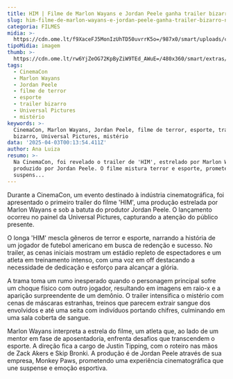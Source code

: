 ```yaml
---
title: HIM | Filme de Marlon Wayans e Jordan Peele ganha trailer bizarro na CinemaCon
slug: him-filme-de-marlon-wayans-e-jordan-peele-ganha-trailer-bizarro-na-cinemacon
categoria: FILMES
midia: >-
  https://cdn.ome.lt/f9XaceFJ5MonIzUhTD50uvrrK5o=/987x0/smart/uploads/conteudo/fotos/jordanpeele_8jvJlwN.png
tipoMidia: imagem
thumb: >-
  https://cdn.ome.lt/rw6YjZeOG72KpByZiW9TEd_AWuE=/480x360/smart/extras/conteudos/jordanpeele_8jvJlwN.png
tags:
  - CinemaCon
  - Marlon Wayans
  - Jordan Peele
  - filme de terror
  - esporte
  - trailer bizarro
  - Universal Pictures
  - mistério
keywords: >-
  CinemaCon, Marlon Wayans, Jordan Peele, filme de terror, esporte, trailer
  bizarro, Universal Pictures, mistério
data: '2025-04-03T00:13:54.411Z'
author: Ana Luiza
resumo: >-
  Na CinemaCon, foi revelado o trailer de 'HIM', estrelado por Marlon Wayans e
  produzido por Jordan Peele. O filme mistura terror e esporte, prometendo
  suspens...
---
```


Durante a CinemaCon, um evento destinado à indústria cinematográfica, foi apresentado o primeiro trailer do filme 'HIM', uma produção estrelada por Marlon Wayans e sob a batuta do produtor Jordan Peele. O lançamento ocorreu no painel da Universal Pictures, capturando a atenção do público presente.

O longa 'HIM' mescla gêneros de terror e esporte, narrando a história de um jogador de futebol americano em busca de redenção e sucesso. No trailer, as cenas iniciais mostram um estádio repleto de espectadores e um atleta em treinamento intenso, com uma voz em off destacando a necessidade de dedicação e esforço para alcançar a glória.

A trama toma um rumo inesperado quando o personagem principal sofre um choque físico com outro jogador, resultando em imagens em raio-x e a aparição surpreendente de um demônio. O trailer intensifica o mistério com cenas de máscaras estranhas, treinos que parecem extrair sangue dos envolvidos e até uma seita com indivíduos portando chifres, culminando em uma sala coberta de sangue.

Marlon Wayans interpreta a estrela do filme, um atleta que, ao lado de um mentor em fase de aposentadoria, enfrenta desafios que transcendem o esporte. A direção fica a cargo de Justin Tipping, com o roteiro nas mãos de Zack Akers e Skip Bronki. A produção é de Jordan Peele através de sua empresa, Monkey Paws, prometendo uma experiência cinematográfica que une suspense e emoção esportiva.
